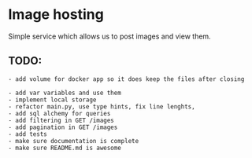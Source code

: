 # Image hosting

Simple service which allows us to post images and view them.

## TODO:

    - add volume for docker app so it does keep the files after closing

    - add var variables and use them
    - implement local storage
    - refactor main.py, use type hints, fix line lenghts,
    - add sql alchemy for queries
    - add filtering in GET /images
    - add pagination in GET /images
    - add tests
    - make sure documentation is complete
    - make sure README.md is awesome